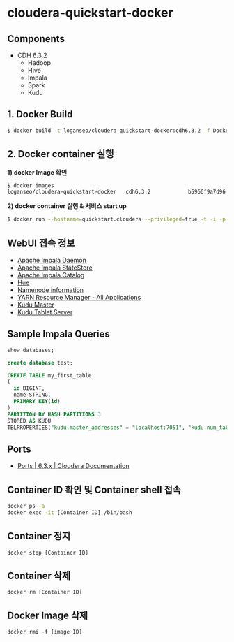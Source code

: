 # cloudera-quickstart-docker
## Components
- CDH 6.3.2
  - Hadoop
  - Hive
  - Impala
  - Spark
  - Kudu

## 1. Docker Build
```bash
$ docker build -t loganseo/cloudera-quickstart-docker:cdh6.3.2 -f Dockerfile .
```

## 2. Docker container 실행
**1) docker Image 확인**
```bash
$ docker images
loganseo/cloudera-quickstart-docker   cdh6.3.2            b5966f9a7d96        6 days ago          4.07GB
```

**2) docker container 실행 & 서비스 start up**
```bash
$ docker run --hostname=quickstart.cloudera --privileged=true -t -i -p 8888:8888 -p 8050:8050 -p 8051:8051 -p 25000:25000 -p 25010:25010 -p 25020:25020 -p 9870:9870 -p 8088:8088 -p 50070:50070 -p 14000:14000 -p 3306:3306  loganseo/cloudera-quickstart-docker:cdh6.3.2 /tmp/cdh_startup.sh
```

## WebUI 접속 정보
- [Apache Impala Daemon](http://localhost:25000/)
- [Apache Impala StateStore](http://localhost:25010/)
- [Apache Impala Catalog](http://localhost:25020/)
- [Hue](http://localhost:8888/)
- [Namenode information](http://localhost:9870/dfshealth.html#tab-overview)
- [YARN Resource Manager - All Applications](http://localhost:8088/cluster)
- [Kudu Master](http://localhost:8051)
- [Kudu Tablet Server](http://localhost:8050/)

## Sample Impala Queries
```sql
show databases;

create database test;

CREATE TABLE my_first_table
(
  id BIGINT,
  name STRING,
  PRIMARY KEY(id)
)
PARTITION BY HASH PARTITIONS 3
STORED AS KUDU
TBLPROPERTIES("kudu.master_addresses" = "localhost:7051", "kudu.num_tablet_replicas" = "1");
```

## Ports
- [Ports | 6.3.x | Cloudera Documentation](https://docs.cloudera.com/documentation/enterprise/latest/topics/cm_ig_ports.html)

## Container ID 확인 및 Container shell 접속
```bash
docker ps -a
docker exec -it [Container ID] /bin/bash
```

## Container 정지
`docker stop [Container ID]`

## Container 삭제
`docker rm [Container ID]`

## Docker Image 삭제
`docker rmi -f [image ID]`
